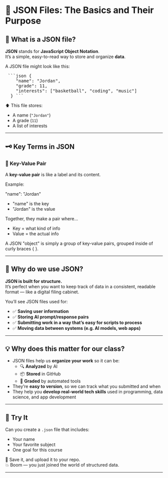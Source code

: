 # 🧱 JSON Files: The Basics and Their Purpose

## 📂 What is a JSON file?

**JSON** stands for **JavaScript Object Notation**.  
It’s a simple, easy-to-read way to store and organize **data**.

A JSON file might look like this:

<pre> ```json { 
    "name": "Jordan", 
    "grade": 11, 
    "interests": ["basketball", "coding", "music"] 
  } ``` </pre>

⬆️ This file stores:
- A name (`"Jordan"`)
- A grade (`11`)
- A list of interests

---
## 🗝️ Key Terms in JSON

### 🔑 Key-Value Pair

A **key-value pair** is like a label and its content.

Example:

"name": "Jordan"

- "name" is the key
- "Jordan" is the value

Together, they make a pair where...
- Key = what kind of info
- Value = the actual info

A JSON "object" is simply a group of key-value pairs, grouped inside of curly braces { }. 

---

## 🎯 Why do we use JSON?

**JSON is built for structure.**  
It’s perfect when you want to keep track of data in a consistent, readable format — like a digital filing cabinet.

You’ll see JSON files used for:
- ✅ **Saving user information**
- ✅ **Storing AI prompt/response pairs**
- ✅ **Submitting work in a way that’s easy for scripts to process**
- ✅ **Moving data between systems (e.g. AI models, web apps)**

---

## 💡 Why does this matter for our class?

- JSON files help us **organize your work** so it can be:
  - 🔍 **Analyzed** by AI
  - 📦 **Stored** in GitHub
  - 🤖 **Graded** by automated tools
- They’re **easy to version**, so we can track what you submitted and when
- They help you **develop real-world tech skills** used in programming, data science, and app development

---

## 🧪 Try It

Can you create a `.json` file that includes:
- Your name  
- Your favorite subject  
- One goal for this course  

📁 Save it, and upload it to your repo.  
💥 Boom — you just joined the world of structured data.

---
